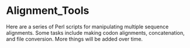 Alignment_Tools
===============
Here are a series of Perl scripts for manipulating multiple sequence alignments. Some tasks include making codon alignments, concatenation, and file conversion.
More things will be added over time. 
